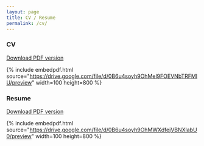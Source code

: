 ```yaml
---
layout: page
title: CV / Resume
permalink: /cv/
---
```



<!-- - CV [PDF version](/images/cv_sdaza.pdf).
- Resume [PDF version](/images/resume_sdaza.pdf). -->

<!-- The PDF should be embedded underneath -- uses Google Docs for embedding and works if the PDF is on dropbox. Works sporadically if PDF is elsewhere too. -->


### CV

[Download PDF version](/images/cv_sdaza.pdf)

{% include embedpdf.html source="https://drive.google.com/file/d/0B6u4soyh9OhMel9FOEVNbTRFMlU/preview" width=100 height=800 %}


### Resume

[Download PDF version](/images/resume_sdaza.pdf)

{% include embedpdf.html source="https://drive.google.com/file/d/0B6u4soyh9OhMWXdfejVBNXlabU0/preview" width=100 height=800 %}
